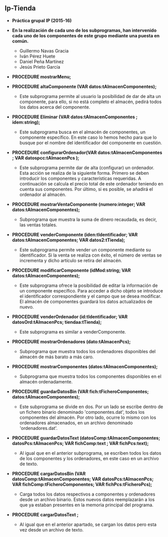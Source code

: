 ## Ip-Tienda
* __Práctica grupal IP (2015-16)__

* __En la realización de cada uno de los subprogramas, han intervenido cada uno de los componentes de este grupo mediante una puesta en común.__

    * Guillermo Navas Gracia     
    * Iván Pérez Huete     
    * Daniel Peña Martínez     
    * Jesús Prieto García 
 
* __PROCEDURE mostrarMenu;__ 
 
* __PROCEDURE altaComponente (VAR datos:tAlmacenComponentes);__
    * Este subprograma permite al usuario la posibilidad de dar de alta un componente, para ello, si no está  completo el almacén,      pedirá todos los datos acerca del componente. 
 
* __PROCEDURE Eliminar (VAR datos:tAlmacenComponentes ; idem:string);__
    * Este subprograma busca en el almacén de componentes, un componente específico. En este caso lo hemos hecho para que lo busque por el nombre del identificador del componente en cuestión. 
 
* __PROCEDURE configurarOrdenador(VAR datos:tAlmacenComponentes ; VAR datospcc:tAlmacenPcs );__
    * Este subprograma permite dar de alta (configurar) un ordenador. Esta acción se realiza de la siguiente forma. Primero se deben introducir los componentes y características requeridas. A continuación se calcula el precio total de este ordenador teniendo en cuenta sus componentes. Por último, si es posible, se añadirá el ordenador al almacén. 
 
* __PROCEDURE mostrarVentaComponente (numero:integer; VAR datos:tAlmacenComponentes);__
    * Subprograma que muestra la suma de dinero recaudada, es decir, las ventas totales. 
 
* __PROCEDURE venderComponente (iden:tIdentificador; VAR datos:tAlmacenComponentes; VAR datos2:tTienda);__
    * Este subprograma permite vender un componente mediante su identificador. Si la venta se realiza con éxito, el número de ventas se incrementa y dicho artículo se retira del almacén. 
 
* __PROCEDURE modificarComponente (idMod:string; VAR datos:tAlmacenComponentes);__
    * Este subprograma ofrece la posibilidad de editar la información de un componente específico. Para acceder a dicho objeto se introduce el identificador correspondiente y el campo que se desea modificar. El almacén de componentes guardará los datos actualizados de nuevo. 
 
* __PROCEDURE venderOrdenador (id:tIdentificador; VAR datosOrd:tAlmacenPcs; tiendaa:tTienda);__
    * Este subprograma es similar a venderComponente. 
 
* __PROCEDURE mostrarOrdenadores (dato:tAlmacenPcs);__
    * Subprograma que muestra todos los ordenadores disponibles del almacén de más barato a más caro. 
 
* __PROCEDURE mostrarComponentes (datos:tAlmacenComponentes);__
   * Subprograma que muestra todos los componentes disponibles en el almacén ordenadamente. 
 
* __PROCEDURE guardarDatosBin (VAR fich:tFicheroComponentes; datos:tAlmacenComponentes);__
    * Este subprograma se divide en dos. Por un lado se escribe dentro de un fichero binario denominado 'componentes.dat', todos los componentes del almacén. Por otro lado, ocurre lo mismo con los ordenadores almacenados, en un archivo denominado 'ordenadores.dat'. 
 
* __PROCEDURE guardarDatosText (datosComp:tAlmacenComponentes; datosPcs:tAlmacenPcs; VAR fichComp:text ; VAR fichPcs:text);__
    * Al igual que en el anterior subprograma, se escriben todos los datos de los componentes y los ordenadores, en este caso en un archivo de texto. 
 
* __PROCEDURE cargarDatosBin (VAR datosComp:tAlmacenComponentes; VAR datosPcs:tAlmacenPcs; VAR fichComp:tFicheroComponentes; VAR fichPcs:tFicheroPcs);__
    * Carga todos los datos respectivos a componentes y ordenadores desde un archivo binario. Estos nuevos datos reemplazarán a los que ya estaban presentes en la memoria principal del programa. 
 
* __PROCEDURE cargarDatosText ;__
    * Al igual que en el anterior apartado, se cargan los datos pero esta vez desde un archivo de texto.
